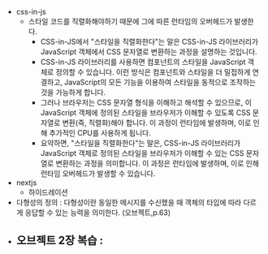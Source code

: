 - css-in-js
	- 스타일 코드를 직렬화해야하기 때문에 그에 따른 런타임의 오버헤드가 발생한다.
		- CSS-in-JS에서 "스타일을 직렬화한다"는 말은 CSS-in-JS 라이브러리가 JavaScript 객체에서 CSS 문자열로 변환하는 과정을 설명하는 것입니다.
		- CSS-in-JS 라이브러리를 사용하면 컴포넌트의 스타일을 JavaScript 객체로 정의할 수 있습니다. 이런 방식은 컴포넌트와 스타일을 더 밀접하게 연결하고, JavaScript의 모든 기능을 이용하여 스타일을 동적으로 조작하는 것을 가능하게 합니다.
		- 그러나 브라우저는 CSS 문자열 형식을 이해하고 해석할 수 있으므로, 이 JavaScript 객체에 정의된 스타일을 브라우저가 이해할 수 있도록 CSS 문자열로 변환(즉, 직렬화)해야 합니다. 이 과정이 런타임에 발생하며, 이로 인해 추가적인 CPU를 사용하게 됩니다.
		- 요약하면, "스타일을 직렬화한다"는 말은, CSS-in-JS 라이브러리가 JavaScript 객체로 정의된 스타일을 브라우저가 이해할 수 있는 CSS 문자열로 변환하는 과정을 의미합니다. 이 과정은 런타임에 발생하며, 이로 인해 런타임 오버헤드가 발생할 수 있습니다.
- nextjs 
	- 하이드레이션 
- 다형성의 정의 : 다형성이란 동일한 메시지를 수신했을 때 객체의 타입에 따라 다르게 응답할 수 있는 능력을 의미한다. (오브젝트,p.63)
- 오브젝트 2장 복습 : 
	- 